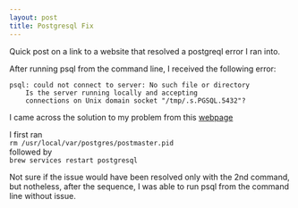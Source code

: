 ```yaml
---
layout: post
title: Postgresql Fix
---
```


Quick post on a link to a website that resolved a postgreql error I ran into.  

After running psql from the command line, I received the following error:

```
psql: could not connect to server: No such file or directory
	Is the server running locally and accepting
	connections on Unix domain socket "/tmp/.s.PGSQL.5432"?
```

I came across the solution to my problem from this [webpage](https://k-koh.hatenablog.com/entry/2020/07/13/115340)

I first ran  
```rm /usr/local/var/postgres/postmaster.pid```  
followed by     
```brew services restart postgresql```

Not sure if the issue would have been resolved only with the 2nd command, but notheless, after the sequence, I was able to run psql from the command line without issue.
